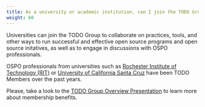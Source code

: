 ```yaml
---
title: As a university or academic institution, can I join the TODO Group?
weight: 60
---
```


Universities can join the TODO Group to collaborate on practices, tools, and other ways to run successful and effective open source programs and open source initatives, as well as to engage in discussions with OSPO professionals.

OSPO professionals from universities such as [Rochester Institute of Technology (RIT)](https://www.rit.edu/research/open) or [University of California Santa Cruz](cross.ucsc.edu) have been TODO Members over the past years.

Please, take a look to the [TODO Group Overview Presentation](https://docs.google.com/presentation/d/1p4dhx0Dg8fZDO8yzp7nWC2r5WHyVH-jjSQM59lkKLdo/edit?usp=sharing) to learn more about membership benefits.